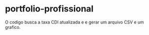 # portfolio-profissional
O codigo busca a taxa CDI atualizada e e gerar um arquivo CSV e um grafico. 
